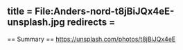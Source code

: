 title = File:Anders-nord-t8jBiJQx4eE-unsplash.jpg
redirects =
---

== Summary ==
https://unsplash.com/photos/t8jBiJQx4eE